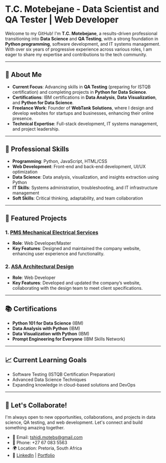 # T.C. Motebejane - Data Scientist and QA Tester | Web Developer

Welcome to my GitHub! I'm **T.C. Motebejane**, a results-driven professional transitioning into **Data Science** and **QA Testing**, with a strong foundation in **Python programming**, software development, and IT systems management. With over six years of progressive experience across various roles, I am eager to share my expertise and contributions to the tech community.

---

## 🚀 About Me

- **Current Focus**: Advancing skills in **QA Testing** (preparing for ISTQB certification) and completing projects in **Python for Data Science**.
- **Certifications**: IBM certifications in **Data Analysis**, **Data Visualization**, and **Python for Data Science**.
- **Freelance Work**: Founder of **WebTank Solutions**, where I design and develop websites for startups and businesses, enhancing their online presence.
- **Technical Expertise**: Full-stack development, IT systems management, and project leadership.

---

## 💼 Professional Skills

- **Programming**: Python, JavaScript, HTML/CSS
- **Web Development**: Front-end and back-end development, UI/UX optimization
- **Data Science**: Data analysis, visualization, and insights extraction using Python
- **IT Skills**: Systems administration, troubleshooting, and IT infrastructure management
- **Soft Skills**: Critical thinking, adaptability, and team collaboration

---

## 📂 Featured Projects

### 1. [PMS Mechanical Electrical Services](#)
- **Role**: Web Developer/Master
- **Key Features**: Designed and maintained the company website, enhancing user experience and functionality.

### 2. [ASA Architectural Design](#)
- **Role**: Web Developer
- **Key Features**: Developed and updated the company’s website, collaborating with the design team to meet client specifications.

---

## 📚 Certifications

- **Python 101 for Data Science** (IBM)
- **Data Analysis with Python** (IBM)
- **Data Visualization with Python** (IBM)
- **Prompt Engineering for Everyone** (IBM Skills Network)

---

## 📈 Current Learning Goals

- Software Testing (ISTQB Certification Preparation)
- Advanced Data Science Techniques
- Expanding knowledge in cloud-based solutions and DevOps

---

## 🤝 Let's Collaborate!

I'm always open to new opportunities, collaborations, and projects in data science, QA testing, and web development. Let's connect and build something amazing together.

- 📧 Email: [tshidi.motebs@gmail.com](mailto:tshidi.motebs@gmail.com)
- 📱 Phone: +27 67 083 5563
- 🌍 Location: Pretoria, South Africa
- 🔗 [LinkedIn](#) | [Portfolio](#)
